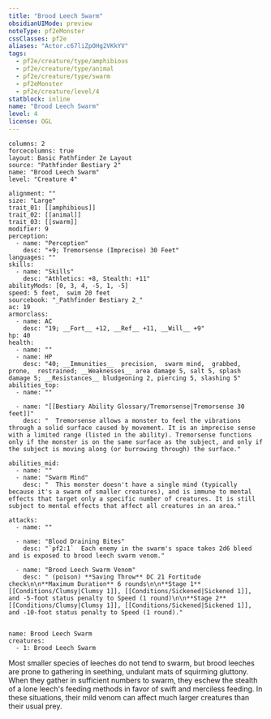 ```yaml
---
title: "Brood Leech Swarm"
obsidianUIMode: preview
noteType: pf2eMonster
cssClasses: pf2e
aliases: "Actor.c67liZpOHg2VKkYV" 
tags:
  - pf2e/creature/type/amphibious
  - pf2e/creature/type/animal
  - pf2e/creature/type/swarm
  - pf2eMonster
  - pf2e/creature/level/4
statblock: inline
name: "Brood Leech Swarm"
level: 4
license: OGL
---
```


```statblock
columns: 2
forcecolumns: true
layout: Basic Pathfinder 2e Layout
source: "Pathfinder Bestiary 2"
name: "Brood Leech Swarm"
level: "Creature 4"

alignment: ""
size: "Large"
trait_01: [[amphibious]]
trait_02: [[animal]]
trait_03: [[swarm]]
modifier: 9
perception:
  - name: "Perception"
    desc: "+9; Tremorsense (Imprecise) 30 Feet"
languages: ""
skills:
  - name: "Skills"
    desc: "Athletics: +8, Stealth: +11"
abilityMods: [0, 3, 4, -5, 1, -5]
speed: 5 feet,  swim 20 feet
sourcebook: "_Pathfinder Bestiary 2_"
ac: 19
armorclass:
  - name: AC
    desc: "19; __Fort__ +12, __Ref__ +11, __Will__ +9"
hp: 40
health:
  - name: ""
  - name: HP
    desc: "40; __Immunities__  precision,  swarm mind,  grabbed,  prone,  restrained; __Weaknesses__ area damage 5, salt 5, splash damage 5; __Resistances__ bludgeoning 2, piercing 5, slashing 5"
abilities_top:
  - name: ""

  - name: "[[Bestiary Ability Glossary/Tremorsense|Tremorsense 30 feet]]"
    desc: "  Tremorsense allows a monster to feel the vibrations through a solid surface caused by movement. It is an imprecise sense with a limited range (listed in the ability). Tremorsense functions only if the monster is on the same surface as the subject, and only if the subject is moving along (or burrowing through) the surface."

abilities_mid:
  - name: ""
  - name: "Swarm Mind"
    desc: "  This monster doesn't have a single mind (typically because it's a swarm of smaller creatures), and is immune to mental effects that target only a specific number of creatures. It is still subject to mental effects that affect all creatures in an area."

attacks:
  - name: ""

  - name: "Blood Draining Bites"
    desc: "`pf2:1`  Each enemy in the swarm's space takes 2d6 bleed and is exposed to brood leech swarm venom."

  - name: "Brood Leech Swarm Venom"
    desc: " (poison) **Saving Throw** DC 21 Fortitude check\n\n**Maximum Duration** 6 rounds\n\n**Stage 1** [[Conditions/Clumsy|Clumsy 1]], [[Conditions/Sickened|Sickened 1]], and -5-foot status penalty to Speed (1 round)\n\n**Stage 2** [[Conditions/Clumsy|Clumsy 1]], [[Conditions/Sickened|Sickened 1]], and -10-foot status penalty to Speed (1 round)."
 
```

```encounter-table
name: Brood Leech Swarm
creatures:
  - 1: Brood Leech Swarm
```



Most smaller species of leeches do not tend to swarm, but brood leeches are prone to gathering in seething, undulant mats of squirming gluttony. When they gather in sufficient numbers to swarm, they eschew the stealth of a lone leech's feeding methods in favor of swift and merciless feeding. In these situations, their mild venom can affect much larger creatures than their usual prey.
